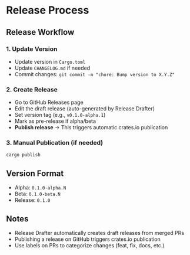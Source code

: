 # Release Process

## Release Workflow

### 1. Update Version
- Update version in `Cargo.toml`
- Update `CHANGELOG.md` if needed
- Commit changes: `git commit -m "chore: Bump version to X.Y.Z"`

### 2. Create Release
- Go to GitHub Releases page
- Edit the draft release (auto-generated by Release Drafter)
- Set version tag (e.g., `v0.1.0-alpha.1`)
- Mark as pre-release if alpha/beta
- **Publish release** → This triggers automatic crates.io publication

### 3. Manual Publication (if needed)
```bash
cargo publish
```

## Version Format
- Alpha: `0.1.0-alpha.N`
- Beta: `0.1.0-beta.N`
- Release: `0.1.0`

## Notes
- Release Drafter automatically creates draft releases from merged PRs
- Publishing a release on GitHub triggers crates.io publication
- Use labels on PRs to categorize changes (feat, fix, docs, etc.)